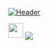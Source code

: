 
[![Header](https://raw.githubusercontent.com/MartinHeinz/<OWNER>/<OWNER>/readme_header.png "Header")](https://some-url.dev/)

<img src="https://raw.githubusercontent.com/<OWNER>/<OWNER>/master/<GIF_NAME>.gif" width="30px">
<img align="center" src="https://github-readme-stats.vercel.app/api/<CARD_TYPE>/?username=<USERNAME>&theme=<THEME_NAME>" />
